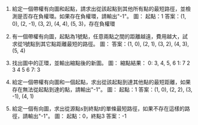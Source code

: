 

1. 給定一個帶權有向圖和起點，請求出從該起點到其他所有點的最短路徑，並檢測是否存在負權環。如果存在負權環，請輸出"-1"。
圖： 
起點：1
答案：(1, 0), (2, -1), (3, 2), (4, 4), (5, 3)，存在負權環

2. 有一個帶權有向圖，起點為1號點，任意兩點之間的距離越遠，費用越大，試求從1號點到其它點距離最短的路徑。
圖： 
答案：(1, 0), (2, 1), (3, 2), (4, 3), (5, 4)

3. 找出圖中的正環，並輸出縮點後的新圖。
圖： 
縮點結果：
0: 3, 4, 5, 6
1: 7
2
3
4
5
6
7: 3

4. 給定一個帶權有向圖和一個起點，求出從該起點到達其他點的最短距離，如果存在無法從起點到達的點，請輸出"-1"。
圖： 
起點：1
答案：(1, 0), (2, 2), (3, -1), (4, 1)

5. 給定一個有向圖，求出從源點s到終點t的單條最短路徑，如果不存在這樣的路徑，請輸出"-1"。
圖： 
起點：0，終點3
答案：-1